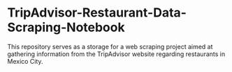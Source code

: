 # TripAdvisor-Restaurant-Data-Scraping-Notebook
This repository serves as a storage for a web scraping project aimed at gathering information from the TripAdvisor website regarding restaurants in Mexico City.
